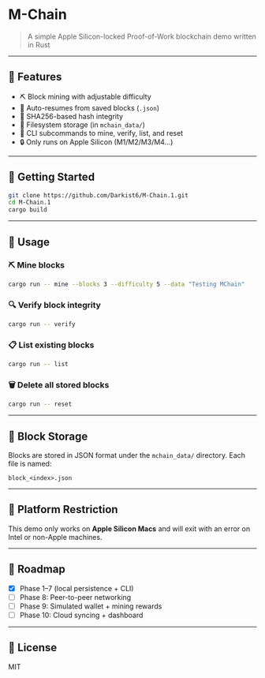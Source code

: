 # M-Chain

> A simple Apple Silicon-locked Proof-of-Work blockchain demo written in Rust

---

## 🔧 Features

- ⛏️ Block mining with adjustable difficulty
- 🧠 Auto-resumes from saved blocks (`.json`)
- 🔐 SHA256-based hash integrity
- 💾 Filesystem storage (in `mchain_data/`)
- 🧱 CLI subcommands to mine, verify, list, and reset
- 🔒 Only runs on Apple Silicon (M1/M2/M3/M4...)

---

## 🚀 Getting Started

```bash
git clone https://github.com/Darkist6/M-Chain.1.git
cd M-Chain.1
cargo build
```

---

## 🔨 Usage

### ⛏️ Mine blocks
```bash
cargo run -- mine --blocks 3 --difficulty 5 --data "Testing MChain"
```

### 🔍 Verify block integrity
```bash
cargo run -- verify
```

### 📋 List existing blocks
```bash
cargo run -- list
```

### 🗑️ Delete all stored blocks
```bash
cargo run -- reset
```

---

## 📂 Block Storage

Blocks are stored in JSON format under the `mchain_data/` directory.
Each file is named:
```
block_<index>.json
```

---

## 🔐 Platform Restriction
This demo only works on **Apple Silicon Macs** and will exit with an error on Intel or non-Apple machines.

---

## 🧭 Roadmap
- [x] Phase 1–7 (local persistence + CLI)
- [ ] Phase 8: Peer-to-peer networking
- [ ] Phase 9: Simulated wallet + mining rewards
- [ ] Phase 10: Cloud syncing + dashboard

---

## 📄 License
MIT
